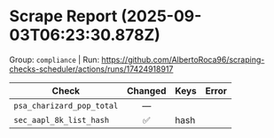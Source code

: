 # Scrape Report (2025-09-03T06:23:30.878Z)

Group: `compliance`  |  Run: https://github.com/AlbertoRoca96/scraping-checks-scheduler/actions/runs/17424918917

| Check | Changed | Keys | Error |
|---|:---:|:--|:--|
| `psa_charizard_pop_total` | — |  |  |
| `sec_aapl_8k_list_hash` | ✅ | hash |  |
